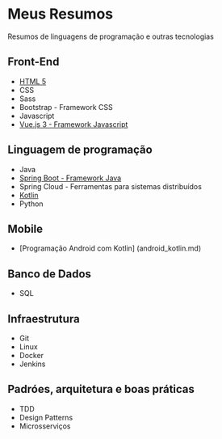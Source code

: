 # Meus Resumos
Resumos de linguagens de programação e outras tecnologias

## Front-End
* [HTML 5](html5.md)
* CSS
* Sass
* Bootstrap - Framework CSS
* Javascript
* [Vue.js 3 - Framework Javascript](vuejs.md)


## Linguagem de programação
* Java
* [Spring Boot - Framework Java](spring_boot.md)
* Spring Cloud - Ferramentas para sistemas distribuídos
* [Kotlin](kotlin.md)
* Python

## Mobile
* [Programação Android com Kotlin] (android_kotlin.md)

## Banco de Dados
* SQL

## Infraestrutura
* Git
* Linux
* Docker
* Jenkins

## Padróes, arquitetura e boas práticas
* TDD
* Design Patterns
* Microsserviços
